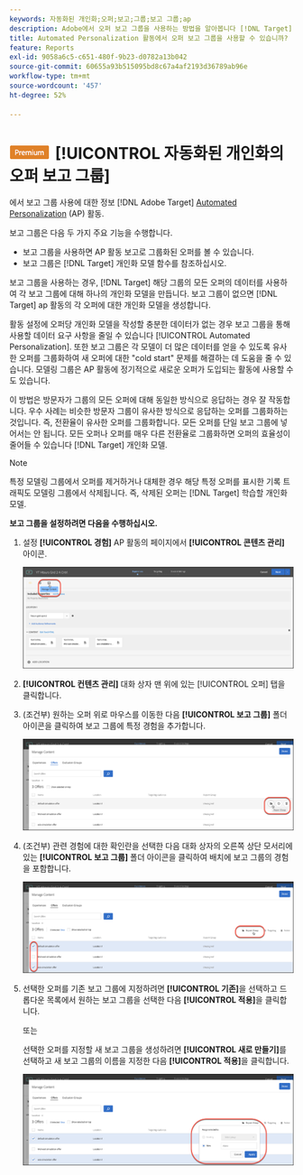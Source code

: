 ```yaml
---
keywords: 자동화된 개인화;오퍼;보고;그룹;보고 그룹;ap
description: Adobe에서 오퍼 보고 그룹을 사용하는 방법을 알아봅니다 [!DNL Target] [!UICONTROL Automated Personalization] 활동.
title: Automated Personalization 활동에서 오퍼 보고 그룹을 사용할 수 있습니까?
feature: Reports
exl-id: 9058a6c5-c651-480f-9b23-d0782a13b042
source-git-commit: 60655a93b515095bd8c67a4af2193d36789ab96e
workflow-type: tm+mt
source-wordcount: '457'
ht-degree: 52%

---
```


# ![PREMIUM](/help/main/assets/premium.png)[!UICONTROL  자동화된 개인화의 오퍼 보고 그룹]

에서 보고 그룹 사용에 대한 정보 [!DNL Adobe Target] [Automated Personalization](/help/main/c-activities/t-automated-personalization/automated-personalization.md) (AP) 활동.

보고 그룹은 다음 두 가지 주요 기능을 수행합니다.

* 보고 그룹을 사용하면 AP 활동 보고로 그룹화된 오퍼를 볼 수 있습니다.
* 보고 그룹은 [!DNL Target] 개인화 모델 함수를 참조하십시오.

보고 그룹을 사용하는 경우, [!DNL Target] 해당 그룹의 모든 오퍼의 데이터를 사용하여 각 보고 그룹에 대해 하나의 개인화 모델을 만듭니다. 보고 그룹이 없으면 [!DNL Target] ap 활동의 각 오퍼에 대한 개인화 모델을 생성합니다.

활동 설정에 오퍼당 개인화 모델을 작성할 충분한 데이터가 없는 경우 보고 그룹을 통해 사용할 데이터 요구 사항을 줄일 수 있습니다 [!UICONTROL Automated Personalization]. 또한 보고 그룹은 각 모델이 더 많은 데이터를 얻을 수 있도록 유사한 오퍼를 그룹화하여 새 오퍼에 대한 &quot;cold start&quot; 문제를 해결하는 데 도움을 줄 수 있습니다. 모델링 그룹은 AP 활동에 정기적으로 새로운 오퍼가 도입되는 활동에 사용할 수도 있습니다.

이 방법은 방문자가 그룹의 모든 오퍼에 대해 동일한 방식으로 응답하는 경우 잘 작동합니다. 우수 사례는 비슷한 방문자 그룹이 유사한 방식으로 응답하는 오퍼를 그룹화하는 것입니다. 즉, 전환율이 유사한 오퍼를 그룹화합니다. 모든 오퍼를 단일 보고 그룹에 넣어서는 안 됩니다. 모든 오퍼나 오퍼를 매우 다른 전환율로 그룹화하면 오퍼의 효율성이 줄어들 수 있습니다 [!DNL Target] 개인화 모델.

>[!NOTE]
>
>특정 모델링 그룹에서 오퍼를 제거하거나 대체한 경우 해당 특정 오퍼를 표시한 기록 트래픽도 모델링 그룹에서 삭제됩니다. 즉, 삭제된 오퍼는 [!DNL Target] 학습할 개인화 모델.

**보고 그룹을 설정하려면 다음을 수행하십시오.**

1. 설정 **[!UICONTROL 경험]** AP 활동의 페이지에서 **[!UICONTROL 콘텐츠 관리]** 아이콘.

   ![콘텐츠 관리 아이콘](/help/main/c-reports/assets/ap_manage_content.png)

1. **[!UICONTROL 컨텐츠 관리]** 대화 상자 맨 위에 있는 [!UICONTROL 오퍼] 탭을 클릭합니다.
1. (조건부) 원하는 오퍼 위로 마우스를 이동한 다음 **[!UICONTROL 보고 그룹]** 폴더 아이콘을 클릭하여 보고 그룹에 특정 경험을 추가합니다.

   ![보고 그룹 아이콘](/help/main/c-reports/assets/ap_manage_content_2.png)

1. (조건부) 관련 경험에 대한 확인란을 선택한 다음 대화 상자의 오른쪽 상단 모서리에 있는 **[!UICONTROL 보고 그룹]** 폴더 아이콘을 클릭하여 배치에 보고 그룹의 경험을 포함합니다.

   ![보고 그룹 아이콘](/help/main/c-reports/assets/ap_manage_content_3.png)

1. 선택한 오퍼를 기존 보고 그룹에 지정하려면 **[!UICONTROL 기존]**&#x200B;을 선택하고 드롭다운 목록에서 원하는 보고 그룹을 선택한 다음 **[!UICONTROL 적용]**&#x200B;을 클릭합니다.

   또는

   선택한 오퍼를 지정할 새 보고 그룹을 생성하려면 **[!UICONTROL 새로 만들기]**&#x200B;를 선택하고 새 보고 그룹의 이름을 지정한 다음 **[!UICONTROL 적용]**&#x200B;을 클릭합니다.

   ![새 보고 그룹을 만드는 새 아이콘](/help/main/c-reports/assets/ap_reporting_groups.png)
